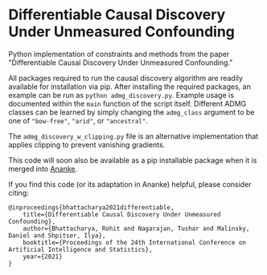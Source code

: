 # Differentiable Causal Discovery Under Unmeasured Confounding

Python implementation of constraints and methods from the paper "Differentiable Causal Discovery Under Unmeasured Confounding."

All packages required to run the causal discovery algorithm are readily available for installation via pip. After installing the required packages, an example can be run as `python admg_discovery.py`. Example usage is documented within the `main` function of the script itself. Different ADMG classes can be learned by simply changing the `admg_class` argument to be one of `"bow-free"`, `"arid"`, or `"ancestral"`.

The `admg_discovery_w_clipping.py` file is an alternative implementation that applies clipping to prevent vanishing gradients.

This code will soon also be available as a pip installable package when it is merged into [Ananke](https://ananke.readthedocs.io/en/latest/index.html).

If you find this code (or its adaptation in Ananke) helpful, please consider citing:

```
@inproceedings{bhattacharya2021differentiable,
    title={Differentiable Causal Discovery Under Unmeasured Confounding},
    author={Bhattacharya, Rohit and Nagarajan, Tushar and Malinsky, Daniel and Shpitser, Ilya},
    booktitle={Proceedings of the 24th International Conference on Artificial Intelligence and Statistics},
    year={2021}
}
```
